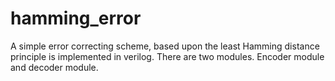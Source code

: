 # hamming_error
A simple error correcting scheme, based upon the least Hamming distance principle is implemented in verilog.  There are two modules. Encoder module and decoder module. 
